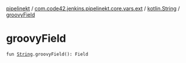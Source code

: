 [pipelinekt](../../index.md) / [com.code42.jenkins.pipelinekt.core.vars.ext](../index.md) / [kotlin.String](index.md) / [groovyField](./groovy-field.md)

# groovyField

`fun `[`String`](https://kotlinlang.org/api/latest/jvm/stdlib/kotlin/-string/index.html)`.groovyField(): Field`